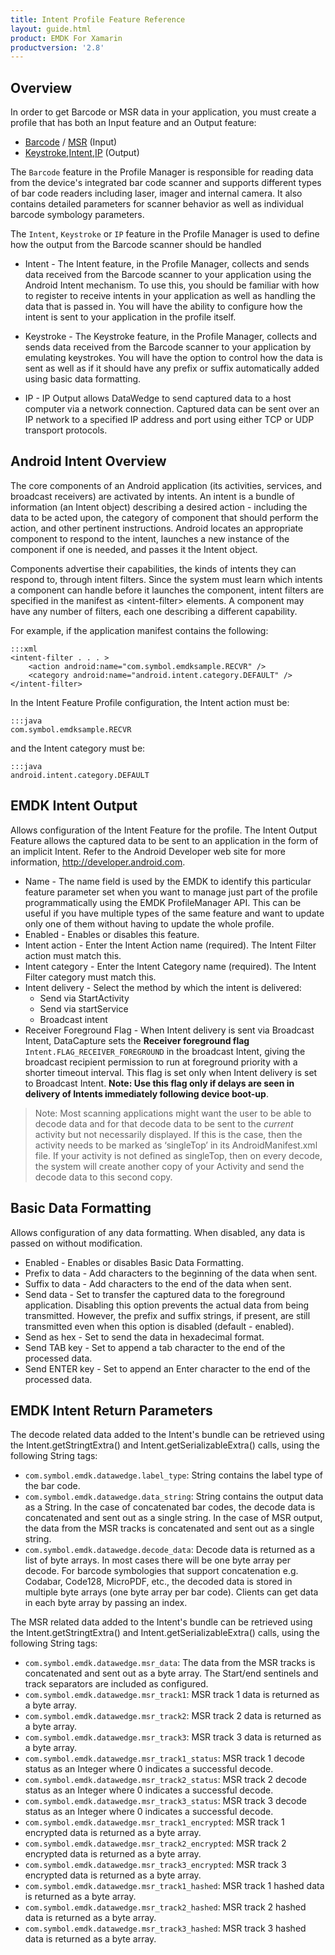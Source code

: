 ```yaml
---
title: Intent Profile Feature Reference
layout: guide.html
product: EMDK For Xamarin
productversion: '2.8'
---
```


## Overview
In order to get Barcode or MSR data in your application, you must create a profile that has both an Input feature and an Output feature:

* [Barcode](../barcode) / [MSR](../msr) (Input)
* [Keystroke](../keystroke),[Intent](../intent),[IP](../IP) (Output)

The `Barcode` feature in the Profile Manager is responsible for reading data from the device's integrated bar code scanner and supports different types of bar code readers including laser, imager and internal camera. It also contains detailed parameters for scanner behavior as well as individual barcode symbology parameters.

The `Intent`, `Keystroke` or `IP` feature in the Profile Manager is used to define how the output from the Barcode scanner should be handled

* Intent - The Intent feature, in the Profile Manager, collects and sends data received from the Barcode scanner to your application using the Android Intent mechanism. To use this, you should be familiar with how to register to receive intents in your application as well as handling the data that is passed in. You will have the ability to configure how the intent is sent to your application in the profile itself.

* Keystroke - The Keystroke feature, in the Profile Manager, collects and sends data received from the Barcode scanner to your application by emulating keystrokes. You will have the option to control how the data is sent as well as if it should have any prefix or suffix automatically added using basic data formatting.

* IP - IP Output allows DataWedge to send captured data to a host computer via a network connection. Captured data can be sent over an IP network to a specified IP address and port using either TCP or UDP transport protocols.

## Android Intent Overview
The core components of an Android application (its activities, services, and broadcast receivers) are activated by intents. An intent is a bundle of information (an Intent object) describing a desired action - including the data to be acted upon, the category of component that should perform the action, and other pertinent instructions. Android locates an appropriate component to respond to the intent, launches a new instance of the component if one is needed, and passes it the Intent object.

Components advertise their capabilities, the kinds of intents they can respond to, through intent filters. Since the system must learn which intents a component can handle before it launches the component, intent filters are specified in the manifest as &lt;intent-filter&gt; elements. A component may have any number of filters, each one describing a different capability.

For example, if the application manifest contains the following:

	:::xml
	<intent-filter . . . >  
  		<action android:name="com.symbol.emdksample.RECVR" />  
  		<category android:name="android.intent.category.DEFAULT" />  
	</intent-filter>

In the Intent Feature Profile configuration, the Intent action must be: 

	:::java
	com.symbol.emdksample.RECVR

and the Intent category must be: 

	:::java
	android.intent.category.DEFAULT


## EMDK Intent Output
Allows configuration of the Intent Feature for the profile. The Intent Output Feature allows the captured data to be sent to an application in the form of an implicit Intent. Refer to the Android Developer web site for more information, http://developer.android.com.

* Name - The name field is used by the EMDK to identify this particular feature parameter set when you want to manage just part of the profile programmatically using the EMDK ProfileManager API. This can be useful if you have multiple types of the same feature and want to update only one of them without having to update the whole profile. 
* Enabled - Enables or disables this feature. 
* Intent action - Enter the Intent Action name (required). The Intent Filter action must match this.
* Intent category - Enter the Intent Category name (required). The Intent Filter category must match this.
* Intent delivery - Select the method by which the intent is delivered:
	* Send via StartActivity
	* Send via startService
	* Broadcast intent
* Receiver Foreground Flag - When Intent delivery is sent via Broadcast Intent, DataCapture sets the **Receiver foreground flag** `Intent.FLAG_RECEIVER_FOREGROUND` in the broadcast Intent, giving the broadcast recipient permission to run at foreground priority with a shorter timeout interval. This flag is set only when Intent delivery is set to Broadcast Intent. **Note: Use this flag only if delays are seen in delivery of Intents immediately following device boot-up**.

> Note: Most scanning applications might want the user to be able to decode data and for that decode data to be sent to the *current* activity but not necessarily displayed. If this is the case, then the activity needs to be marked as ‘singleTop’ in its AndroidManifest.xml file. If your activity is not defined as singleTop, then on every decode, the system will create another copy of your Activity and send the decode data to this second copy.


## Basic Data Formatting
Allows configuration of any data formatting. When disabled, any data is passed on without modification.

* Enabled - Enables or disables Basic Data Formatting. 
* Prefix to data - Add characters to the beginning of the data when sent.
* Suffix to data - Add characters to the end of the data when sent.
* Send data - Set to transfer the captured data to the foreground application. Disabling this option prevents the actual data from being transmitted. However, the prefix and suffix strings, if present, are still transmitted even when this option is disabled (default - enabled).
* Send as hex - Set to send the data in hexadecimal format. 
* Send TAB key - Set to append a tab character to the end of the processed data. 
* Send ENTER key - Set to append an Enter character to the end of the processed data. 

## EMDK Intent Return Parameters
The decode related data added to the Intent's bundle can be retrieved using the Intent.getStringtExtra() and Intent.getSerializableExtra() calls, using the following String tags:

* `com.symbol.emdk.datawedge.label_type`: String contains the label type of the bar code.
* `com.symbol.emdk.datawedge.data_string`:
String contains the output data as a String. In the case of concatenated bar codes, the decode data is concatenated and sent out as a single string. In the case of MSR output, the data from the MSR tracks is concatenated and sent out as a single string.
* `com.symbol.emdk.datawedge.decode_data`:
Decode data is returned as a list of byte arrays. In most cases there will be one byte array per decode. For barcode symbologies that support concatenation e.g. Codabar, Code128, MicroPDF, etc., the decoded data is stored in multiple byte arrays (one byte array per bar code). Clients can get data in each byte array by passing an index.

The MSR related data added to the Intent's bundle can be retrieved using the Intent.getStringtExtra() and Intent.getSerializableExtra() calls, using the following String tags:

* `com.symbol.emdk.datawedge.msr_data`:
The data from the MSR tracks is concatenated and sent out as a byte array. The Start/end sentinels and
track separators are included as configured.
* `com.symbol.emdk.datawedge.msr_track1`: MSR track 1 data is returned as a byte array.
* `com.symbol.emdk.datawedge.msr_track2`: MSR track 2 data is returned as a byte array.
* `com.symbol.emdk.datawedge.msr_track3`: MSR track 3 data is returned as a byte array.
* `com.symbol.emdk.datawedge.msr_track1_status`: MSR track 1 decode status as an Integer where 0 indicates a successful decode.
* `com.symbol.emdk.datawedge.msr_track2_status`: MSR track 2 decode status as an Integer where 0 indicates a successful decode.
* `com.symbol.emdk.datawedge.msr_track3_status`: MSR track 3 decode status as an Integer where 0 indicates a successful decode.
* `com.symbol.emdk.datawedge.msr_track1_encrypted`: MSR track 1 encrypted data is returned as a byte array.
* `com.symbol.emdk.datawedge.msr_track2_encrypted`: MSR track 2 encrypted data is returned as a byte array.
* `com.symbol.emdk.datawedge.msr_track3_encrypted`: MSR track 3 encrypted data is returned as a byte array.
* `com.symbol.emdk.datawedge.msr_track1_hashed`: MSR track 1 hashed data is returned as a byte array.
* `com.symbol.emdk.datawedge.msr_track2_hashed`: MSR track 2 hashed data is returned as a byte array.
* `com.symbol.emdk.datawedge.msr_track3_hashed`: MSR track 3 hashed data is returned as a byte array.















